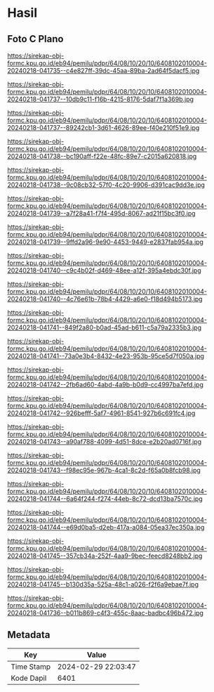 # Hasil

## Foto C Plano

https://sirekap-obj-formc.kpu.go.id/eb94/pemilu/pdpr/64/08/10/20/10/6408102010004-20240218-041735--c4e827ff-39dc-45aa-89ba-2ad64f5dacf5.jpg

https://sirekap-obj-formc.kpu.go.id/eb94/pemilu/pdpr/64/08/10/20/10/6408102010004-20240218-041737--10db9c11-f16b-4215-8176-5daf7f1a369b.jpg

https://sirekap-obj-formc.kpu.go.id/eb94/pemilu/pdpr/64/08/10/20/10/6408102010004-20240218-041737--89242cb1-3d61-4626-89ee-f40e210f51e9.jpg

https://sirekap-obj-formc.kpu.go.id/eb94/pemilu/pdpr/64/08/10/20/10/6408102010004-20240218-041738--bc190aff-f22e-48fc-89e7-c2015a620818.jpg

https://sirekap-obj-formc.kpu.go.id/eb94/pemilu/pdpr/64/08/10/20/10/6408102010004-20240218-041738--9c08cb32-57f0-4c20-9906-d391cac9dd3e.jpg

https://sirekap-obj-formc.kpu.go.id/eb94/pemilu/pdpr/64/08/10/20/10/6408102010004-20240218-041739--a7f28a41-f7f4-495d-8067-ad21f15bc3f0.jpg

https://sirekap-obj-formc.kpu.go.id/eb94/pemilu/pdpr/64/08/10/20/10/6408102010004-20240218-041739--9ffd2a96-9e90-4453-9449-e2837fab954a.jpg

https://sirekap-obj-formc.kpu.go.id/eb94/pemilu/pdpr/64/08/10/20/10/6408102010004-20240218-041740--c9c4b02f-d469-48ee-a12f-395a4ebdc30f.jpg

https://sirekap-obj-formc.kpu.go.id/eb94/pemilu/pdpr/64/08/10/20/10/6408102010004-20240218-041740--4c76e61b-78b4-4429-a6e0-f18d494b5173.jpg

https://sirekap-obj-formc.kpu.go.id/eb94/pemilu/pdpr/64/08/10/20/10/6408102010004-20240218-041741--849f2a80-b0ad-45ad-b611-c5a79a2335b3.jpg

https://sirekap-obj-formc.kpu.go.id/eb94/pemilu/pdpr/64/08/10/20/10/6408102010004-20240218-041741--73a0e3b4-8432-4e23-953b-95ce5d7f050a.jpg

https://sirekap-obj-formc.kpu.go.id/eb94/pemilu/pdpr/64/08/10/20/10/6408102010004-20240218-041742--2fb6ad60-4abd-4a9b-b0d9-cc4997ba7efd.jpg

https://sirekap-obj-formc.kpu.go.id/eb94/pemilu/pdpr/64/08/10/20/10/6408102010004-20240218-041742--926befff-5af7-4961-8541-927b6c691fc4.jpg

https://sirekap-obj-formc.kpu.go.id/eb94/pemilu/pdpr/64/08/10/20/10/6408102010004-20240218-041743--a90af788-4099-4d51-8dce-e2b20ad0716f.jpg

https://sirekap-obj-formc.kpu.go.id/eb94/pemilu/pdpr/64/08/10/20/10/6408102010004-20240218-041743--f98ec95e-967b-4ca1-8c2d-f65a0b8fcb98.jpg

https://sirekap-obj-formc.kpu.go.id/eb94/pemilu/pdpr/64/08/10/20/10/6408102010004-20240218-041744--6a64f244-f274-44eb-8c72-dcd13ba7570c.jpg

https://sirekap-obj-formc.kpu.go.id/eb94/pemilu/pdpr/64/08/10/20/10/6408102010004-20240218-041744--e69d0ba5-d2eb-417a-a084-05ea37ec350a.jpg

https://sirekap-obj-formc.kpu.go.id/eb94/pemilu/pdpr/64/08/10/20/10/6408102010004-20240218-041745--357cb34a-252f-4aa9-9bec-feecd8248bb2.jpg

https://sirekap-obj-formc.kpu.go.id/eb94/pemilu/pdpr/64/08/10/20/10/6408102010004-20240218-041745--b130d35a-525a-48c1-a026-f2f6a9ebae7f.jpg

https://sirekap-obj-formc.kpu.go.id/eb94/pemilu/pdpr/64/08/10/20/10/6408102010004-20240218-041736--b011b869-c4f3-455c-8aac-badbc496b472.jpg


## Metadata

| Key        | Value               |
| ---------- | ------------------- |
| Time Stamp | 2024-02-29 22:03:47 |
| Kode Dapil | 6401                |



